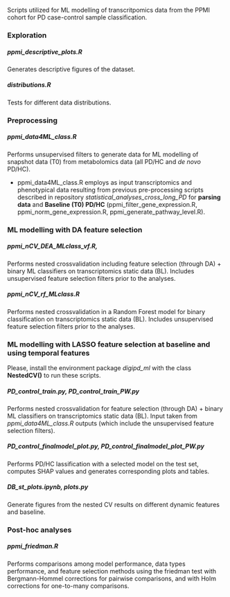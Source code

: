 Scripts utilized for ML modelling of transcritpomics data from the PPMI cohort for PD case-control sample classification.


### Exploration 

##### ppmi_descriptive_plots.R
Generates descriptive figures of the dataset.

##### distributions.R
Tests for different data distributions.


### Preprocessing

##### ppmi_data4ML_class.R
Performs unsupervised filters to generate data for ML modelling of snapshot data (T0) from metabolomics data (all PD/HC and *de novo* PD/HC).

* ppmi_data4ML_class.R employs as input transcriptomics and phenotypical data resulting from previous pre-processing scripts described in repository *statistical_analyses_cross_long_PD* for **parsing data** and **Baseline (T0) PD/HC** (ppmi_filter_gene_expression.R, ppmi_norm_gene_expression.R, ppmi_generate_pathway_level.R). 



### ML modelling with DA feature selection

##### ppmi_nCV_DEA_MLclass_vf.R, 
Performs nested crossvalidation including feature selection (through DA) + binary ML classifiers on transcriptomics static data (BL). Includes unsupervised feature selection filters prior to the analyses.

##### ppmi_nCV_rf_MLclass.R
Performs nested crossvalidation in a Random Forest model for binary classification on transcriptomics static data (BL). Includes unsupervised feature selection filters prior to the analyses.


### ML modelling with LASSO feature selection at baseline and using temporal features

Please, install the environment package *digipd_ml* with the class **NestedCV()** to run these scripts.

##### PD_control_train.py, PD_control_train_PW.py
Performs nested crossvalidation for feature selection (through DA) + binary ML classifiers on transcriptomics static data (BL). Input taken from *ppmi_data4ML_class.R* outputs (which include the unsupervised feature selection filters).

##### PD_control_finalmodel_plot.py, PD_control_finalmodel_plot_PW.py
Performs PD/HC lassification with a selected model on the test set,  computes SHAP values and generates corresponding plots and tables.

##### DB_st_plots.ipynb, plots.py
Generate figures from the nested CV results on different dynamic features and baseline.



### Post-hoc analyses

##### ppmi_friedman.R
Performs comparisons among model performance, data types performance, and feature selection methods using the friedman test with Bergmann-Hommel corrections for pairwise comparisons, and with Holm corrections for one-to-many comparisons.



